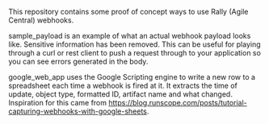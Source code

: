 This repository contains some proof of concept ways to use Rally (Agile Central) webhooks.

sample_payload is an example of what an actual webhook payload looks like.  Sensitive information has been removed.  This can be useful for playing through a curl or rest client to push a request through to your application so you can see errors generated in the body.

google_web_app uses the Google Scripting engine to write a new row to a spreadsheet each time a webhook is fired at it.  It extracts the time of update, object type, formatted ID, artifact name and what changed.  Inspiration for this came from https://blog.runscope.com/posts/tutorial-capturing-webhooks-with-google-sheets.
